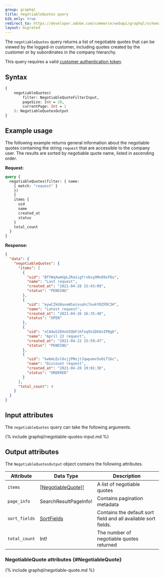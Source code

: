 ```yaml
---
group: graphql
title: negotiableQuotes query
b2b_only: true
redirect_to: https://developer.adobe.com/commerce/webapi/graphql/schema/b2b/negotiable-quote/queries/quotes/
layout: migrated
---
```


The `negotiableQuotes` query returns a list of negotiable quotes that can be viewed by the logged-in customer, including quotes created by the customer or by subordinates in the company hierarchy.

This query requires a valid [customer authentication token]({{page.baseurl}}/graphql/mutations/generate-customer-token.html).

## Syntax

```graphql
{
    negotiableQuotes(
        filter: NegotiableQuoteFilterInput,
        pageSize: Int = 20,
        currentPage: Int = 1
    ): NegotiableQuotesOutput
}
```

## Example usage

The following example returns general information about the negotiable quotes containing the string `request` that are accessible to the company user. The results are sorted by negotiable quote name, listed in ascending order.

**Request:**

```graphql
query {
  negotiableQuotes(filter: { name:
    { match: "request" }
    })
    {
    items {
      uid
      name
      created_at
      status
    }
    total_count
  }
}
```

**Response:**

```json
{
  "data": {
    "negotiableQuotes": {
      "items": [
        {
          "uid": "BfYWqXwmUpL2Ra1igfrv6xyOMx89sFDu",
          "name": "Last request",
          "created_at": "2021-04-28 15:43:09",
          "status": "PENDING"
        },
        {
          "uid": "eywCZkG8avwW1eivuahc7oukY0ZFDC3H",
          "name": "Latest request",
          "created_at": "2021-04-26 16:35:48",
          "status": "OPEN"
        },
        {
          "uid": "xCA4wSZEHsb5QbFiKfoq5k1Dk8vIPBgb",
          "name": "April 22 request",
          "created_at": "2021-04-22 15:59:47",
          "status": "PENDING"
        },
        {
          "uid": "kw6mLEvl6vjjPNsjtJqwpamv5o0iT1bc",
          "name": "Discount request",
          "created_at": "2021-04-20 19:01:38",
          "status": "ORDERED"
        }
      ],
      "total_count": 4
    }
  }
}
```

## Input attributes

The `negotiableQuotes` query can take the following arguments.

{% include graphql/negotiable-quotes-input.md %}

## Output attributes

The `NegotiableQuotesOutput` object contains the following attributes.

Attribute | Data Type | Description
--- | --- | ---
`items` | [[NegotiableQuote]!](#NegotiableQuote) | A list of negotiable quotes
`page_info` | SearchResultPageInfo! | Contains pagination metadata
`sort_fields` | [SortFields]({{page.baseurl}}/graphql/queries/products.html#SortFields) | Contains the default sort field and all available sort fields.
`total_count` | Int! | The number of negotiable quotes returned

### NegotiableQuote attributes {#NegotiableQuote}

{% include graphql/negotiable-quote.md %}

